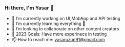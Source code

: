 ### Hi there, I'm Yasar 👋

- 🔭 I’m currently working on UI,MobApp and API testing
- 🌱 I’m currently learning everything 🤣
- 👯 I’m looking to collaborate on other content creators
- 🥅 2023 Goals: Have more experinece in testing
- 📫 How to reach me: yasaruzun91@gmail.com


